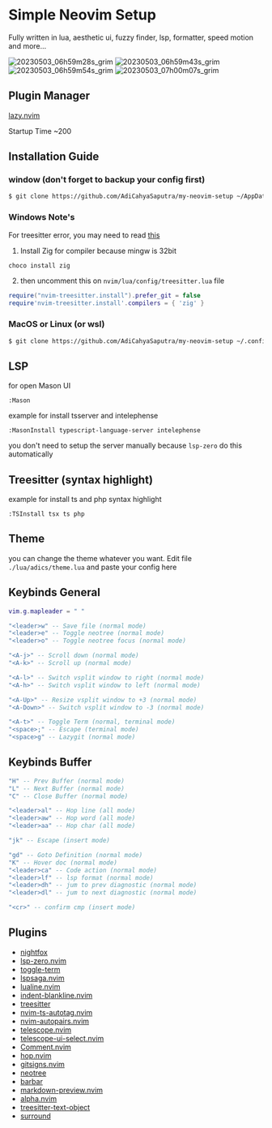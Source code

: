 # Simple Neovim Setup
Fully written in lua, aesthetic ui, fuzzy finder, lsp, formatter, speed motion and more...

![20230503_06h59m28s_grim](https://user-images.githubusercontent.com/77385046/235809989-05585743-9c5a-4bad-97f3-ea293d892094.png)
![20230503_06h59m43s_grim](https://user-images.githubusercontent.com/77385046/235809997-4a3dd3c1-0e85-4d41-b5e7-e75aeb389e8f.png)
![20230503_06h59m54s_grim](https://user-images.githubusercontent.com/77385046/235810002-501c7754-08cf-4412-9311-b82a39bac083.png)
![20230503_07h00m07s_grim](https://user-images.githubusercontent.com/77385046/235810009-5f1defec-da51-467a-beab-5e0804fa7668.png)

## Plugin Manager
[lazy.nvim](https://github.com/folke/lazy.nvim)

Startup Time ~200

## Installation Guide
### window (don't forget to backup your config first)
```bash
$ git clone https://github.com/AdiCahyaSaputra/my-neovim-setup ~/AppData/Local/nvim 
```

### Windows Note's
For treesitter error, you may need to read [this](https://github.com/nvim-treesitter/nvim-treesitter/wiki/Windows-support)

1. Install Zig for compiler because mingw is 32bit
```bash
choco install zig
```
2. then uncomment this on `nvim/lua/config/treesitter.lua` file
```lua
require("nvim-treesitter.install").prefer_git = false
require'nvim-treesitter.install'.compilers = { 'zig' }
```

### MacOS or Linux (or wsl)
```bash
$ git clone https://github.com/AdiCahyaSaputra/my-neovim-setup ~/.config/nvim 
```

## LSP 
for open Mason UI
```
:Mason
```
example for install tsserver and intelephense
```
:MasonInstall typescript-language-server intelephense
```
you don't need to setup the server manually because `lsp-zero` do this automatically

## Treesitter (syntax highlight) 
example for install ts and php syntax highlight
```
:TSInstall tsx ts php
```

## Theme
you can change the theme whatever you want. Edit file `./lua/adics/theme.lua` and paste your config here

## Keybinds General
```lua
vim.g.mapleader = " "

"<leader>w" -- Save file (normal mode)
"<leader>e" -- Toggle neotree (normal mode)
"<leader>o" -- Toggle neotree focus (normal mode)

"<A-j>" -- Scroll down (normal mode)
"<A-k>" -- Scroll up (normal mode)

"<A-l>" -- Switch vsplit window to right (normal mode)
"<A-h>" -- Switch vsplit window to left (normal mode)

"<A-Up>" -- Resize vsplit window to +3 (normal mode)
"<A-Down>" -- Switch vsplit window to -3 (normal mode)

"<A-t>" -- Toggle Term (normal, terminal mode)
"<space>;" -- Escape (terminal mode)
"<space>g" -- Lazygit (normal mode)
```

## Keybinds Buffer
```lua
"H" -- Prev Buffer (normal mode)
"L" -- Next Buffer (normal mode)
"C" -- Close Buffer (normal mode)

"<leader>al" -- Hop line (all mode)
"<leader>aw" -- Hop word (all mode)
"<leader>aa" -- Hop char (all mode)

"jk" -- Escape (insert mode)

"gd" -- Goto Definition (normal mode)
"K" -- Hover doc (normal mode)
"<leader>ca" -- Code action (normal mode)
"<leader>lf" -- lsp format (normal mode)
"<leader>dh" -- jum to prev diagnostic (normal mode)
"<leader>dl" -- jum to next diagnostic (normal mode)

"<cr>" -- confirm cmp (insert mode)
```

## Plugins
- [nightfox](https://github.com/EdenEast/nightfox.nvim)
- [lsp-zero.nvim](https://github.com/VonHeikemen/lsp-zero.nvim)
- [toggle-term](https://github.com/akinsho/toggleterm.nvim)
- [lspsaga.nvim](https://github.com/glepnir/lspsaga.nvim)
- [lualine.nvim](https://github.com/nvim-lualine/lualine.nvim)
- [indent-blankline.nvim](https://github.com/lukas-reineke/indent-blankline.nvim)
- [treesitter](https://github.com/nvim-treesitter/nvim-treesitter)
- [nvim-ts-autotag.nvim](https://github.com/windwp/nvim-ts-autotag)
- [nvim-autopairs.nvim](https://github.com/windwp/nvim-autopairs)
- [telescope.nvim](https://github.com/nvim-telescope/telescope.nvim)
- [telescope-ui-select.nvim](https://github.com/nvim-telescope/telescope-ui-select.nvim)
- [Comment.nvim](https://github.com/numToStr/Comment.nvim)
- [hop.nvim](https://github.com/phaazon/hop.nvim)
- [gitsigns.nvim](https://github.com/lewis6991/gitsigns.nvim)
- [neotree](https://github.com/nvim-neo-tree/neo-tree.nvim)
- [barbar](https://github.com/romgrk/barbar.nvim)
- [markdown-preview.nvim](https://github.com/iamcco/markdown-preview.nvim)
- [alpha.nvim](https://github.com/goolord/alpha-nvim)
- [treesitter-text-object](https://github.com/nvim-treesitter/nvim-treesitter-textobjects)
- [surround](https://github.com/kylechui/nvim-surround)
